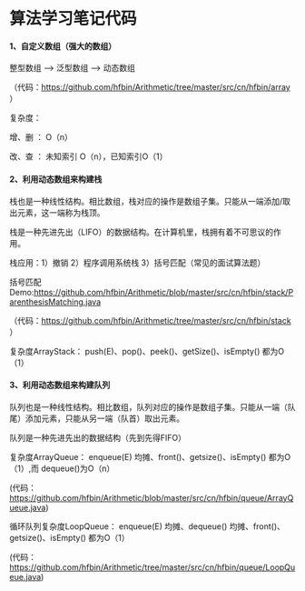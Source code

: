 # 算法学习笔记代码
#### 1、自定义数组（强大的数组）

整型数组 --> 泛型数组 --> 动态数组  

（代码：https://github.com/hfbin/Arithmetic/tree/master/src/cn/hfbin/array  ）

复杂度：

增、删  ： O（n）

改、查  ： 未知索引 O（n），已知索引O（1） 

#### 2、利用动态数组来构建栈

栈也是一种线性结构。相比数组，栈对应的操作是数组子集。只能从一端添加/取出元素，这一端称为栈顶。

栈是一种先进先出（LIFO）的数据结构。在计算机里，栈拥有着不可思议的作用。

栈应用：1）撤销  2）程序调用系统栈 3）括号匹配（常见的面试算法题）

括号匹配Demo:https://github.com/hfbin/Arithmetic/blob/master/src/cn/hfbin/stack/ParenthesisMatching.java

（代码：https://github.com/hfbin/Arithmetic/tree/master/src/cn/hfbin/stack  ）

复杂度ArrayStack<E>：
push(E)、pop()、peek()、getSize()、isEmpty()   都为O（1）

#### 3、利用动态数组来构建队列
队列也是一种线性结构。相比数组，队列对应的操作是数组子集。只能从一端（队尾）添加元素，只能从另一端（队首）取出元素。

队列是一种先进先出的数据结构（先到先得FIFO）

复杂度ArrayQueue<E>：
enqueue(E) 均摊、front()、getsize()、isEmpty() 都为O（1）,而 dequeue()为O（n）

(代码：https://github.com/hfbin/Arithmetic/blob/master/src/cn/hfbin/queue/ArrayQueue.java)

循环队列复杂度LoopQueue<E>：
enqueue(E) 均摊、dequeue() 均摊、front()、getsize()、isEmpty() 都为O（1）

(代码：https://github.com/hfbin/Arithmetic/tree/master/src/cn/hfbin/queue/LoopQueue.java)